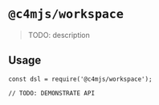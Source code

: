 # `@c4mjs/workspace`

> TODO: description

## Usage

```
const dsl = require('@c4mjs/workspace');

// TODO: DEMONSTRATE API
```
